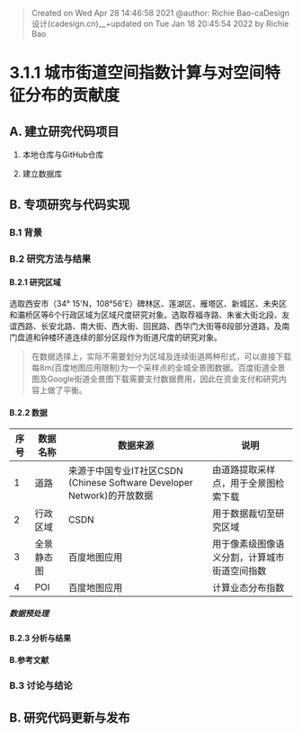 > Created on Wed Apr 28 14:46:58 2021 @author: Richie Bao-caDesign设计(cadesign.cn)__+updated on Tue Jan 18 20:45:54 2022 by Richie Bao 

# 3.1.1 城市街道空间指数计算与对空间特征分布的贡献度

## A. 建立研究代码项目

1. 本地仓库与GitHub仓库

2. 建立数据库


## B. 专项研究与代码实现

### B.1 背景


### B.2 研究方法与结果

#### B.2.1 研究区域

选取西安市（34° 15'N，108°56'E）碑林区、莲湖区、雁塔区、新城区、未央区和灞桥区等6个行政区域为区域尺度研究对象。选取荐福寺路、朱雀大街北段、友谊西路、长安北路、南大街、西大街、回民路、西华门大街等8段部分道路，及南门盘道和钟楼环道连续的部分区段作为街道尺度的研究对象。

> 在数据选择上，实际不需要划分为区域及连续街道两种形式，可以直接下载每8m(百度地图应用限制)为一个采样点的全城全景图数据。百度街道全景图及Google街道全景图下载需要支付数据费用，因此在资金支付和研究内容上做了平衡。

#### B.2.2 数据

| 序号  | 数据名称  | 数据来源  | 说明  |
|---|---|---|---|
| 1  | 道路  | 来源于中国专业IT社区CSDN (Chinese Software Developer Network)的开放数据  | 由道路提取采样点，用于全景图检索下载  |
| 2  |  行政区域 | CSDN  | 用于数据裁切至研究区域  |
| 3  |  全景静态图 | 百度地图应用  | 用于像素级图像语义分割，计算城市街道空间指数  |
|  4 |  POI | 百度地图应用  | 计算业态分布指数  |

##### 数据预处理


#### B.2.3 分析与结果

#### B.参考文献



### B.3 讨论与结论


## B. 研究代码更新与发布




